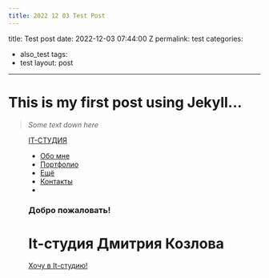 ```yaml
---
title: 2022 12 03 Test Post
---
```


title: Test post
date: 2022-12-03 07:44:00 Z
permalink: test
categories:
- also_test
tags:
- test
layout: post
---

# This is my first post using Jekyll...
> *Some text down here*

<figure>
   	<div id="wrapper">
		<div id="header" class="clearfix wow flash">
			<div class="container">
				<div class="logo" id="logo"><a href="#home">IT-СТУДИЯ</a></div>
				<ul class="nav" id="navJS">
					<li><a href="#skills">Обо мне</a></li>
					<li><a href="#portfolio">Портфолио</a></li>
					<li><a href="#services">Ещё</a></li>
					<li><a href="#footer">Контакты</a></li>
					<li>
						<div class="toggle">
							<div class="theme-button" id="theme-button"></div>
						</div>
					</li>
				</ul>
			</div>
			<div id="menu_line"></div>
		</div>
		<div id="home" mame="home">
			<div id="welcome" class="container wow bounceIn">
				<h3>Добро пожаловать!</h3>
				<h1>It-студия Дмитрия Козлова</h1>
				<a href="#footer" class="btn btn-warn" id="button_caption">
					<p id="button_text">Хочу в It-студию!</p>
				</a>
			</div>
		</div>
	</div>
</figure>
